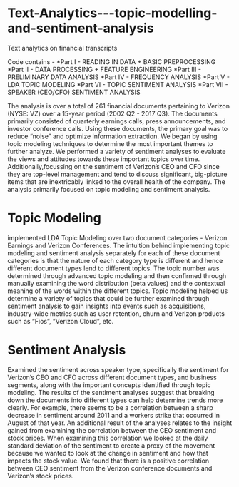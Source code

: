 # Text-Analytics---topic-modelling-and-sentiment-analysis
Text analytics on financial transcripts

Code contains - *Part I - READING IN DATA + BASIC PREPROCESSING *Part II - DATA PROCESSING + FEATURE ENGINEERING *Part III - PRELIMINARY DATA ANALYSIS *Part IV - FREQUENCY ANALYSIS *Part V - LDA TOPIC MODELING *Part VI - TOPIC SENTIMENT ANALYSIS *Part VII - SPEAKER (CEO/CFO) SENTIMENT ANALYSIS

The analysis is over a total of 261 financial documents pertaining to Verizon (NYSE: VZ) over a 15-year period (2002 Q2 - 2017 Q3). The documents primarily consisted of quarterly earnings calls, press announcements, and investor conference calls. Using these documents, the primary goal was to reduce “noise” and optimize information extraction. We began by using topic modeling techniques to determine the most important themes to further analyze. We performed a variety of sentiment analyses to evaluate the views and attitudes towards these important topics over time. Additionally,focussing on the sentiment of Verizon’s CEO and CFO since they are top-level management and tend to discuss significant, big-picture items that are inextricably linked to the overall health of the company. The analysis primarily focused on topic modeling and sentiment analysis.

# Topic Modeling
implemented LDA Topic Modeling over two document categories - Verizon Earnings and Verizon Conferences. The intuition behind implementing topic modeling and sentiment analysis separately for each of these document categories is that the nature of each category type is different and hence different document types lend to different topics. The topic number was determined through advanced topic modeling and then confirmed through manually examining the word distribution (beta values) and the contextual meaning of the words within the different topics. Topic modeling helped us determine a variety of topics that could be further examined through sentiment analysis to gain insights into events such as acquisitions, industry-wide metrics such as user retention, churn and Verizon products such as “Fios”, ”Verizon Cloud”, etc.

# Sentiment Analysis
Examined the sentiment across speaker type, specifically the sentiment for Verizon’s CEO and CFO across different document types, and business segments, along with the important concepts identified through topic modeling. The results of the sentiment analyses suggest that breaking down the documents into different types can help determine trends more clearly. For example, there seems to be a correlation between a sharp decrease in sentiment around 2011 and a workers strike that occurred in August of that year. An additional result of the analyses relates to the insight gained from examining the correlation between the CEO sentiment and stock prices. When examining this correlation we looked at the daily standard deviation of the sentiment to create a proxy of the movement because we wanted to look at the change in sentiment and how that impacts the stock value. We found that there is a positive correlation between CEO sentiment from the Verizon conference documents and Verizon’s stock prices.
